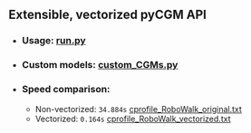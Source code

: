 ## Extensible, vectorized pyCGM API
* ### Usage: [run.py](https://github.com/MattGonz/PyCGM_Prototypes/blob/main/struct_vec_api/run.py)
* ### Custom models: [custom_CGMs.py](https://github.com/MattGonz/PyCGM_Prototypes/blob/main/struct_vec_api/custom_CGMs.py)
* ### Speed comparison:
  * Non-vectorized: `34.884s` [cprofile_RoboWalk_original.txt](https://github.com/MattGonz/PyCGM_Prototypes/blob/main/cprofile_RoboWalk_original.txt)
  * Vectorized: `0.164s` [cprofile_RoboWalk_vectorized.txt](https://github.com/MattGonz/PyCGM_Prototypes/blob/main/cprofile_RoboWalk_vectorized.txt)
